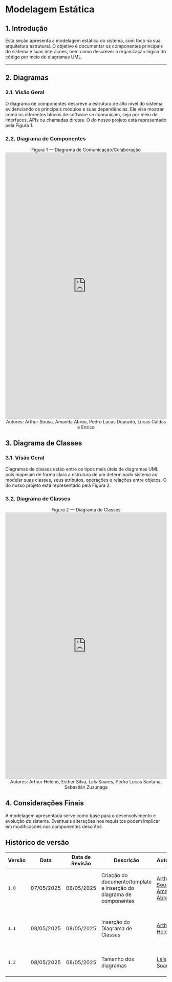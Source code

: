 # Modelagem Estática

## 1. Introdução

Esta seção apresenta a modelagem estática do sistema, com foco na sua arquitetura estrutural. O objetivo é documentar os componentes principais do sistema e suas interações, bem como descrever a organização lógica do código por meio de diagramas UML.

---

## 2. Diagramas

### 2.1. Visão Geral

O diagrama de componentes descreve a estrutura de alto nível do sistema, evidenciando os principais módulos e suas dependências. Ele visa mostrar como os diferentes blocos de software se comunicam, seja por meio de interfaces, APIs ou chamadas diretas. O do nosso projeto está representado pela Figura 1.

### 2.2. Diagrama de Componentes
<center>Figura 1 — Diagrama de Comunicação/Colaboração</center>
<iframe frameborder="0" style="width:100%;height:833px;" src="https://viewer.diagrams.net/?tags=%7B%7D&lightbox=1&highlight=0000ff&layers=1&nav=1&title=Diagrama%20de%20Componentes.drawio&dark=auto#Uhttps%3A%2F%2Fdrive.google.com%2Fuc%3Fid%3D1P56a0-F0XyW2TVoR6ELq0mXsOF9G0n3L%26export%3Ddownload"></iframe>
<center>Autores: Arthur Sousa, Amanda Abreu, Pedro Lucas Dourado, Lucas Caldas e Enrico</center>

## 3. Diagrama de Classes

### 3.1. Visão Geral

Diagramas de classes estão entre os tipos mais úteis de diagramas UML pois mapeiam de forma clara a estrutura de um determinado sistema ao modelar suas classes, seus atributos, operações e relações entre objetos. O do nosso projeto está representado pela Figura 2.

### 3.2. Diagrama de Classes
<center>Figura 2 — Diagrama de Classes</center>
<iframe frameborder="0" style="width:100%;height:833px;" src="https://viewer.diagrams.net/?tags=%7B%7D&lightbox=1&highlight=0A0A0A&edit=_blank&layers=1&nav=1&title=DiagramaDeClasses.drawio&dark=1#Uhttps%3A%2F%2Fdrive.google.com%2Fuc%3Fid%3D1Affaz2zdaBq-nWhlnMx426X-3pQFXnr_%26export%3Ddownload"></iframe>
<center>Autores: Arthur Heleno, Esther Silva, Laís Soares, Pedro Lucas Santana, Sebastián Zuzunaga</center>


## 4. Considerações Finais

A modelagem apresentada serve como base para o desenvolvimento e evolução do sistema. Eventuais alterações nos requisitos podem implicar em modificações nos componentes descritos.

## Histórico de versão
| Versão | Data       | Data de Revisão | Descrição            | Autor(es)                                           | Revisor(es) | Detalhes da revisão |
|--------|------------|-----------------|----------------------|-----------------------------------------------------|-------------|---------------------|
| `1.0`  | 07/05/2025 | 08/05/2025 | Criação do documento/template e inserção do diagrama de componentes | [Arthur Sousa](https://github.com/arthurrsousa), [Amanda Abreu](https://github.com/Amandaaaaabreu)  |[Esther Sousa](https://github.com/) | Foi revisado e acrescentado a referencia da figura na descrição. |
| `1.1`  | 08/05/2025 | 08/05/2025 | Inserção do Diagrama de Classes | [Arthur Heleno](https://github.com/arthur-heleno) |[Esther Sousa](https://github.com/) | Foi revisado e acrescentado a referencia da figura na descrição. |
| `1.2`  | 08/05/2025 | 08/05/2025 | Tamanho dos diagramas | [Laís Soares](https://github.com/Laisczt) |[Esther Sousa](https://github.com/) | Não foi encontrado nenhum erro na revisão. |



